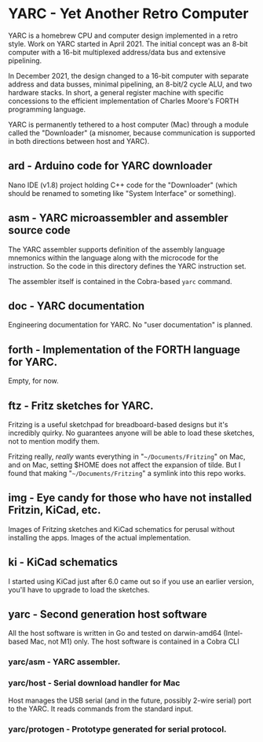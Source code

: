 # YARC - Yet Another Retro Computer

YARC is a homebrew CPU and computer design implemented in a retro style.
Work on YARC started in April 2021. The initial concept was an 8-bit
computer with a 16-bit multiplexed address/data bus and extensive
pipelining.

In December 2021, the design changed to a 16-bit computer with separate
address and data busses, minimal pipelining, an 8-bit/2 cycle ALU, and
two hardware stacks. In short, a general register machine with specific
concessions to the efficient implementation of Charles Moore's FORTH
programming language.

YARC is permanently tethered to a host computer (Mac) through a module
called the "Downloader" (a misnomer, because communication is supported
in both directions between host and YARC).

## ard - Arduino code for YARC downloader

Nano IDE (v1.8) project holding C++ code for the "Downloader" (which
should be renamed to someting like "System Interface" or something).

## asm - YARC microassembler and assembler source code

The YARC assembler supports definition of the assembly language
mnemonics within the language along with the microcode for the
instruction. So the code in this directory defines the YARC instruction
set.

The assembler itself is contained in the Cobra-based `yarc` command.

## doc - YARC documentation

Engineering documentation for YARC. No "user documentation" is planned.

## forth - Implementation of the FORTH language for YARC.

Empty, for now.

## ftz - Fritz sketches for YARC.

Fritzing is a useful sketchpad for breadboard-based designs but it's
incredibly quirky.  No guarantees anyone will be able to load these
sketches, not to mention modify them.

Fritzing really, *really* wants everything in "``~/Documents/Fritzing``" on
Mac, and on Mac, setting $HOME does not affect the expansion of tilde.
But I found that making "``~/Documents/Fritzing``" a symlink into this repo
works.

## img - Eye candy for those who have not installed Fritzin, KiCad, etc.

Images of Fritzing sketches and KiCad schematics for perusal without
installing the apps. Images of the actual implementation.

## ki - KiCad schematics

I started using KiCad just after 6.0 came out so if you use an earlier
version, you'll have to upgrade to load the sketches.

## yarc - Second generation host software

All the host software is written in Go and tested on darwin-amd64
(Intel-based Mac, not M1) only. The host software is contained in a Cobra
CLI

### yarc/asm - YARC assembler.

### yarc/host - Serial download handler for Mac

Host manages the USB serial (and in the future, possibly 2-wire serial)
port to the YARC. It reads commands from the standard input.

### yarc/protogen - Prototype generated for serial protocol.

